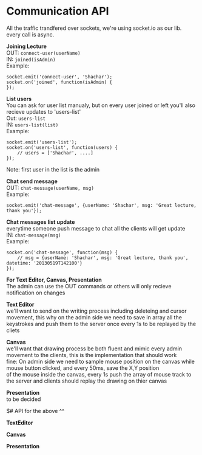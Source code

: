 Communication API
=================

All the traffic trandfered over sockets, we're using socket.io as our lib.  
every call is async.  

**Joining Lecture**  
OUT: `connect-user(userName)`  
IN: `joined(isAdmin)`  
Example:  

	socket.emit('connect-user', 'Shachar');
	socket.on('joined', function(isAdmin) {
	});



**List users**  
You can ask for user list manualy, but on every user joined or left you'll also recieve updates to 'users-list'  
Out: `users-list`  
IN: `users-list(list)`  
Example:

	socket.emit('users-list');
	socket.on('users-list', function(users) {
		// users = ['Shachar', ....]
	});
Note: first user in the list is the admin  


**Chat send message**  
OUT: `chat-message(userName, msg)`  
Example:  

	socket.emit('chat-message', {userName: 'Shachar', msg: 'Great lecture, thank you'}); 


**Chat messages list update**  
everytime someone push message to chat all the clients will get update  
IN: `chat-message(msg)`  
Example:  

	socket.on('chat-message', function(msg) {
		// msg = {userName: 'Shachar', msg: 'Great lecture, thank you', datetime: '20130519T142100'}
	});


**For Text Editor, Canvas, Presentation**  
The admin can use the OUT commands or others will only recieve notification on changes  

**Text Editor**  
we'll want to send on the writing process including deleteing and cursor movement, this why on the admin side we need to
save in array all the keystrokes and push them to the server once every 1s to be replayed by the cliets  

**Canvas**  
we'll want that drawing process be both fluent and mimic every admin movement to the clients, this is the implementation that should work  
fine: On admin side we need to sample mouse position on the canvas while mouse button clicked, and every 50ms, save the X,Y position  
of the mouse inside the canvas, every 1s push the array of mouse track to the server and clients should replay the drawing on thier canvas  

**Presentation**  
to be decided  

$# API for the above ^^  

**TextEditor**  

**Canvas**  

**Presentation**  
